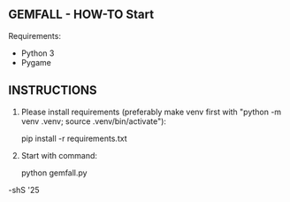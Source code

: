 GEMFALL - HOW-TO Start
----------------------

Requirements:

  - Python 3
  - Pygame


INSTRUCTIONS
------------


1. Please install requirements (preferably make venv first with "python -m venv .venv; source .venv/bin/activate"):

	pip install -r requirements.txt

2. Start with command:

	python gemfall.py


-shS '25

	
